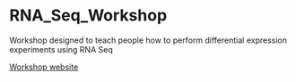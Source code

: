 # RNA_Seq_Workshop
Workshop designed to teach people how to perform differential expression experiments using RNA Seq

[Workshop website](http://knausb.github.io/RNA_Seq_Workshop/)


